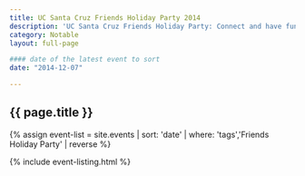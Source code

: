 ```yaml
---
title: UC Santa Cruz Friends Holiday Party 2014
description: 'UC Santa Cruz Friends Holiday Party: Connect and have fun with UC Santa Cruz'
category: Notable
layout: full-page

#### date of the latest event to sort
date: "2014-12-07"

---
```

<section id="main-content">
<div class="grid-container large">
<section class="heading">
<h2 class="underline">{{ page.title }}</h2>
</section>

<div class="events-card-list fade-out-siblings">
{% assign event-list = site.events | sort: 'date' | where: 'tags','Friends Holiday Party' | reverse %}

{% include event-listing.html %}